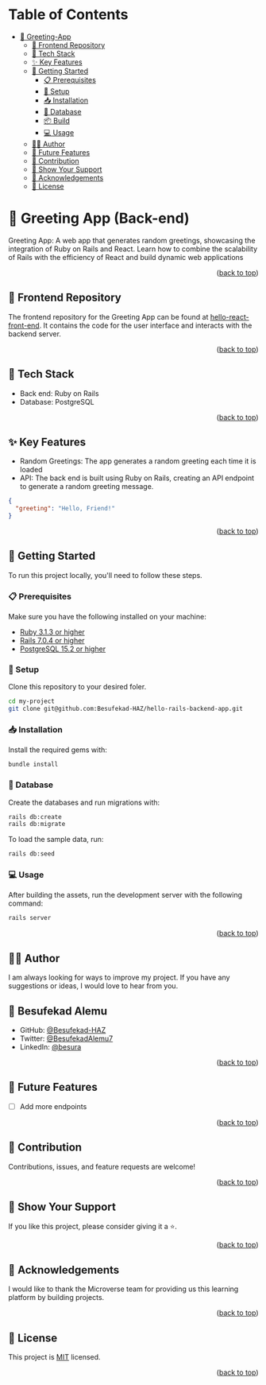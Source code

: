 <a name="readme-top"></a>
<h1>Table of Contents</h1>

- [👋 Greeting-App](#-Greeting-App)
  - [📂 Frontend Repository](#-frontend-repository)
  - [🧰 Tech Stack  ](#-tech-stack--)
  - [✨ Key Features  ](#-key-features--)
  - [📘 Getting Started  ](#-getting-started--)
    - [📋 Prerequisites](#-prerequisites)
    - [📂 Setup](#-setup)
    - [📥 Installation](#-installation)
    - [💾 Database](#-database)
    - [📦 Build](#-build)
    - [💻 Usage](#-usage)
  - [👨‍🚀 Author  ](#-author--)
  - [🎯 Future Features  ](#-future-features--)
  - [🤝 Contribution  ](#-contribution--)
  - [💖 Show Your Support  ](#-show-your-support--)
  - [🙏 Acknowledgements](#-acknowledgements)
  - [📜 License ](#-license-)
</details>

# 👋 Greeting App (Back-end)

Greeting App: A web app that generates random greetings, showcasing the integration of Ruby on Rails and React. Learn how to combine the scalability of Rails with the efficiency of React and build dynamic web applications

<p align="right">(<a href="#readme-top">back to top</a>)</p>

## 📂 Frontend Repository

The frontend repository for the Greeting App can be found at [hello-react-front-end](https://github.com/Besufekad-HAZ/hello-react-front-end-app). It contains the code for the user interface and interacts with the backend server.

<p align="right">(<a href="#readme-top">back to top</a>)</p>

## 🧰 Tech Stack  <a name="tech-stack"></a>

- Back end: Ruby on Rails
- Database: PostgreSQL

<p align="right">(<a href="#readme-top">back to top</a>)</p>

## ✨ Key Features  <a name="key-features"></a>

- Random Greetings: The app generates a random greeting each time it is loaded
- API: The back end is built using Ruby on Rails, creating an API endpoint to generate a random greeting message.

```json
{
  "greeting": "Hello, Friend!"
}
```

<p align="right">(<a href="#readme-top">back to top</a>)</p>


## 📘 Getting Started  <a name="getting-started"></a>

To run this project locally, you'll need to follow these steps.

### 📋 Prerequisites

Make sure you have the following installed on your machine:
- [Ruby 3.1.3 or higher](https://www.ruby-lang.org/en/)
- [Rails 7.0.4 or higher](https://rubyonrails.org/)
- [PostgreSQL 15.2 or higher](https://www.postgresql.org/)

### 📂 Setup

Clone this repository to your desired foler.

```sh
cd my-project
git clone git@github.com:Besufekad-HAZ/hello-rails-backend-app.git
```

### 📥 Installation

Install the required gems with:

```sh
bundle install
```


### 💾 Database

Create the databases and run migrations with:

```sh
rails db:create
rails db:migrate
```

To load the sample data, run:

```sh
rails db:seed
```

### 💻 Usage

After building the assets, run the development server with the following command:

```sh
rails server
```

<p align="right">(<a href="#readme-top">back to top</a>)</p>

## 👨‍🚀 Author  <a name="author"></a>

I am always looking for ways to improve my project. If you have any suggestions or ideas, I would love to hear from you.

## <a> 👤 Besufekad Alemu </a>

- GitHub: [@Besufekad-HAZ](https://github.com/Besufekad-HAZ)
- Twitter: [@BesufekadAlemu7](https://twitter.com/BesufekadAlemu7)
- LinkedIn: [@besura](www.linkedin.com/in/besura)


<p align="right">(<a href="#readme-top">back to top</a>)</p>

## 🎯 Future Features  <a name="future-features"></a>

- [ ] Add more endpoints

<p align="right">(<a href="#readme-top">back to top</a>)</p>

## 🤝 Contribution  <a name="contribution"></a>

Contributions, issues, and feature requests are welcome!

<p align="right">(<a href="#readme-top">back to top</a>)</p>

## 💖 Show Your Support  <a name="support"></a>

If you like this project, please consider giving it a ⭐.

<p align="right">(<a href="#readme-top">back to top</a>)</p>

## 🙏 Acknowledgements

I would like to thank the Microverse team for providing us this learning platform by building projects.

<p align="right">(<a href="#readme-top">back to top</a>)</p>

## 📜 License <a name="license"></a>

This project is [MIT](./LICENSE) licensed.

<p align="right">(<a href="#readme-top">back to top</a>)</p>
